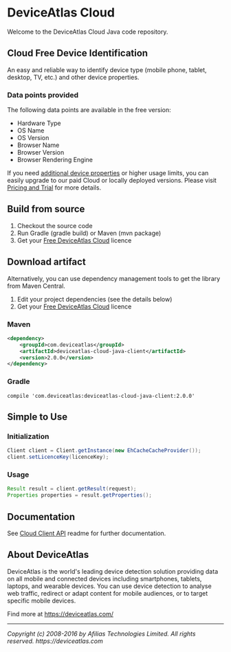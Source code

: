 # DeviceAtlas Cloud #

Welcome to the DeviceAtlas Cloud Java code repository.

## Cloud Free Device Identification ##

An easy and reliable way to identify device type (mobile phone, tablet, desktop, TV, etc.) and other device properties.

### Data points provided ###

The following data points are available in the free version:

- Hardware Type
- OS Name
- OS Version
- Browser Name
- Browser Version
- Browser Rendering Engine

If you need [additional device properties](https://deviceatlas.com/resources/available-properties) or higher usage limits, you can easily upgrade to our paid Cloud or locally deployed versions. Please visit [Pricing and Trial](https://deviceatlas.com/pricing-and-trial) for more details.

## Build from source ##

1. Checkout the source code
2. Run Gradle (gradle build) or Maven (mvn package)
3. Get your [Free DeviceAtlas Cloud](https://deviceatlas.com/cloud-free-signup) licence

## Download artifact ##

Alternatively, you can use dependency management tools to get the library from Maven Central.

1. Edit your project dependencies (see the details below)
3. Get your [Free DeviceAtlas Cloud](https://deviceatlas.com/cloud-free-signup) licence

### Maven ###

```xml
<dependency>
    <groupId>com.deviceatlas</groupId>
    <artifactId>deviceatlas-cloud-java-client</artifactId>
    <version>2.0.0</version>
</dependency>
```

### Gradle ###

```
compile 'com.deviceatlas:deviceatlas-cloud-java-client:2.0.0'
```

## Simple to Use ##

### Initialization ###

```java
Client client = Client.getInstance(new EhCacheCacheProvider());
client.setLicenceKey(licenceKey);
```

### Usage ###

```java
Result result = client.getResult(request);
Properties properties = result.getProperties();
```

## Documentation ##

See [Cloud Client API](deviceatlas-cloud-java-client/README.md) readme for further documentation.

## About DeviceAtlas ##

DeviceAtlas is the world's leading device detection solution providing data on all mobile and connected devices including smartphones, tablets, laptops, and wearable devices. You can use device detection to analyse web traffic, redirect or adapt content for mobile audiences, or to target specific mobile devices.

Find more at https://deviceatlas.com/

- - - - - - - - - - - - - - - - - - - - - - - - - - - - - - - - - - - - - - - - - - - - - - -

_Copyright (c) 2008-2016 by Afilias Technologies Limited. All rights reserved. https://deviceatlas.com_
